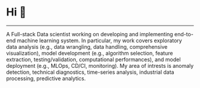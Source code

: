 # **Hi** 👋
---
A Full-stack Data scientist working on developing and implementing end-to-end machine learning system. In particular, my work covers exploratory data analysis (e.g., data wrangling, data handling, comprehensive visualization), model development (e.g., algorithm selection, feature extraction, testing/validation, computational performances), and model deployment (e.g., MLOps, CD/CI, monitoring). My area of intrests is anomaly detection, technical diagnostics, time-series analysis, industrial data processing, predictive analytics.



